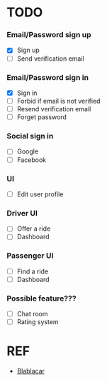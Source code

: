 # TODO

### Email/Password sign up

- [x] Sign up
- [ ] Send verification email

### Email/Password sign in

- [x] Sign in
- [ ] Forbid if email is not verified
- [ ] Resend verification email
- [ ] Forget password

### Social sign in

- [ ] Google
- [ ] Facebook

### UI

- [ ] Edit user profile

### Driver UI

- [ ] Offer a ride
- [ ] Dashboard

### Passenger UI

- [ ] Find a ride
- [ ] Dashboard

### Possible feature???

- [ ] Chat room
- [ ] Rating system

# REF

- [Blablacar](https://www.blablacar.co.uk/)
